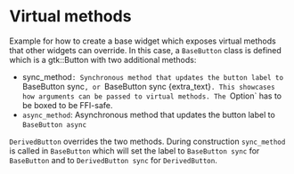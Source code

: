 # Virtual methods

Example for how to create a base widget which exposes virtual methods that other widgets can override.
In this case, a `BaseButton` class is defined which is a gtk::Button with two additional methods:

* sync_method`: Synchronous method that updates the button label to `BaseButton sync`, or `BaseButton sync {extra_text}`. This showcases how arguments
   can be passed to virtual methods. The `Option<String>` has to be boxed to be FFI-safe.
* `async_method`: Asynchronous method that updates the button label to `BaseButton async`

`DerivedButton` overrides the two methods. During construction `sync_method` is called in
`BaseButton` which will set the label to `BaseButton sync` for `BaseButton` and to
`DerivedButton sync` for `DerivedButton`.
